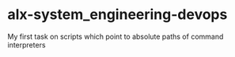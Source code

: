 # alx-system_engineering-devops
My first task on scripts which point to absolute paths of command interpreters
